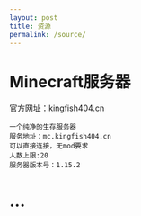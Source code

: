 ```yaml
---
layout: post
title: 资源
permalink: /source/
---
```


# Minecraft服务器
官方网址：kingfish404.cn

    一个纯净的生存服务器
    服务地址：mc.kingfish404.cn
    可以直接连接，无mod要求
    人数上限:20
    服务器版本号：1.15.2

# ...
